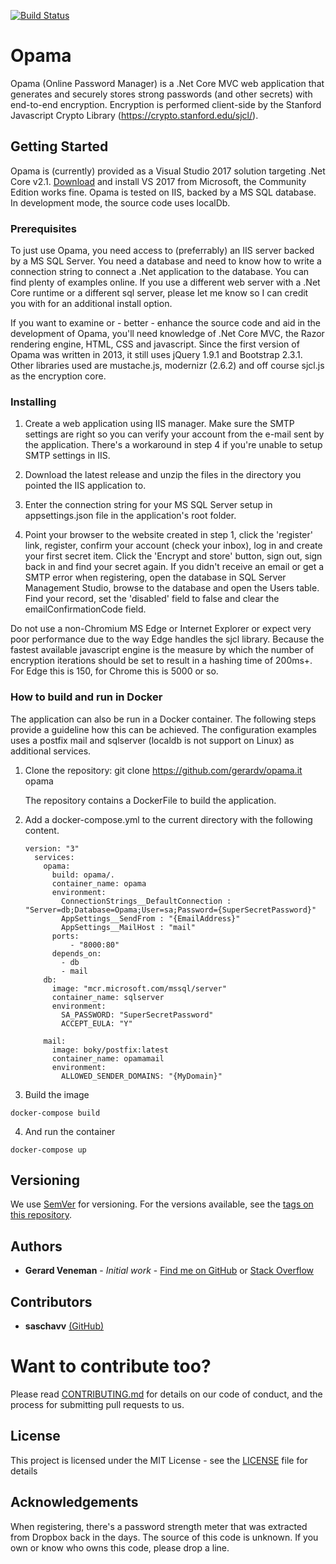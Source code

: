 [![Build Status](https://dev.azure.com/veneman/Opama_open/_apis/build/status/gerardv.opama?branchName=master)](https://dev.azure.com/veneman/Opama_open/_build/latest?definitionId=5&branchName=master)
# Opama

Opama (Online Password Manager) is a .Net Core MVC web application that generates and securely stores strong passwords (and other secrets) with end-to-end encryption.
Encryption is performed client-side by the Stanford Javascript Crypto Library (https://crypto.stanford.edu/sjcl/).

## Getting Started

Opama is (currently) provided as a Visual Studio 2017 solution targeting .Net Core v2.1. [Download](https://visualstudio.microsoft.com/downloads/) and install VS 2017 from Microsoft, the Community Edition works fine.
Opama is tested on IIS, backed by a MS SQL database. In development mode, the source code uses localDb.

### Prerequisites

To just use Opama, you need access to (preferrably) an IIS server backed by a MS SQL Server. You need a database and need to know how to write a connection string to connect a .Net application to the database. You can find plenty of examples online. If you use a different web server with a .Net Core runtime or a different sql server, please let me know so I can credit you with for an additional install option.

If you want to examine or - better - enhance the source code and aid in the development of Opama, you'll need knowledge of .Net Core MVC, the Razor rendering engine, HTML, CSS and javascript.
Since the first version of Opama was written in 2013, it still uses jQuery 1.9.1 and Bootstrap 2.3.1. Other libraries used are mustache.js, modernizr (2.6.2) and off course sjcl.js as the encryption core.

### Installing

1. Create a web application using IIS manager. Make sure the SMTP settings are right so you can verify your account from the e-mail sent by the application. There's a workaround in step 4 if you're unable to setup SMTP settings in IIS.

2. Download the latest release and unzip the files in the directory you pointed the IIS application to.

3. Enter the connection string for your MS SQL Server setup in appsettings.json file in the application's root folder.

4. Point your browser to the website created in step 1, click the 'register' link, register, confirm your account (check your inbox), log in and create your first secret item. Click the 'Encrypt and store' button, sign out, sign back in and find your secret again. If you didn't receive an email or get a SMTP error when registering, open the database in SQL Server Management Studio, browse to the database and open the Users table. Find your record, set the 'disabled' field to false and clear the emailConfirmationCode field.

Do not use a non-Chromium MS Edge or Internet Explorer or expect very poor performance due to the way Edge handles the sjcl library. Because the fastest available javascript engine is the measure by which the number of encryption iterations should be set to result in a hashing time of 200ms+. For Edge this is 150, for Chrome this is 5000 or so.

### How to build and run in Docker

The application can also be run in a Docker container. The following steps provide a guideline how this can be achieved. The configuration examples uses a postfix mail and sqlserver (localdb is not support on Linux) as additional services. 

1. Clone the repository: git clone https://github.com/gerardv/opama.it opama 
   
   The repository contains a DockerFile to build the application.

2. Add a docker-compose.yml to the current directory with the following content. 

       version: "3"
         services:
           opama:
             build: opama/.
             container_name: opama
             environment:
               ConnectionStrings__DefaultConnection : "Server=db;Database=Opama;User=sa;Password={SuperSecretPassword}"
               AppSettings__SendFrom : "{EmailAddress}"
               AppSettings__MailHost : "mail"
             ports:
                 - "8000:80"
             depends_on:
               - db
               - mail
           db:
             image: "mcr.microsoft.com/mssql/server"
             container_name: sqlserver
             environment:
               SA_PASSWORD: "SuperSecretPassword"
               ACCEPT_EULA: "Y"
   
           mail:
             image: boky/postfix:latest
             container_name: opamamail
             environment:
               ALLOWED_SENDER_DOMAINS: "{MyDomain}"

3. Build the image

~~~
docker-compose build
~~~

4. And run the container

~~~
docker-compose up
~~~


## Versioning

We use [SemVer](http://semver.org/) for versioning. For the versions available, see the [tags on this repository](https://github.com/gerardv/opama/tags). 

## Authors

* **Gerard Veneman** - *Initial work* - [Find me on GitHub](https://github.com/gerardv) or [Stack Overflow](https://stackoverflow.com/users/796206/gerardv?tab=profile)

## Contributors

* **saschavv** [(GitHub)](https://github.com/saschavv)
   
# Want to contribute too?

Please read [CONTRIBUTING.md](https://gist.github.com/PurpleBooth/b24679402957c63ec426) for details on our code of conduct, and the process for submitting pull requests to us.

## License

This project is licensed under the MIT License - see the [LICENSE](LICENSE) file for details

## Acknowledgements

When registering, there's a password strength meter that was extracted from Dropbox back in the days. The source of this code is unknown. If you own or know who owns this code, please drop a line.
